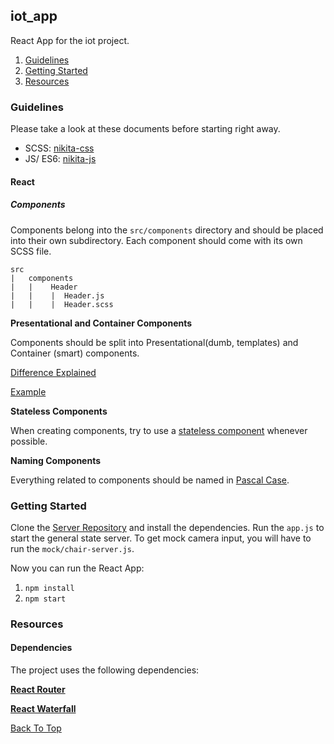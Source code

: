 ## iot_app

React App for the iot project.

1. <a href="#guidelines">Guidelines</a>
2. <a href="#getting-started">Getting Started</a>
3. <a href="#resources">Resources</a>

### Guidelines

Please take a look at these documents before starting right away.

+ SCSS: <a href="https://github.com/nikita-kit/nikita-css">nikita-css</a>
+ JS/ ES6: <a href="https://github.com/nikita-kit/nikita-js">nikita-js</a>

#### React

##### Components

Components belong into the `src/components` directory and should be placed 
into their own subdirectory. Each component should come with its 
own SCSS file.

```
src
|   components
|   |    Header
|   |    |  Header.js
|   |    |  Header.scss
```

**Presentational and Container Components**

Components should be split into Presentational(dumb, templates) and Container
(smart) 
components.

<a href="https://medium.com/@dan_abramov/smart-and-dumb-components-7ca2f9a7c7d0">Difference Explained</a>

<a href="https://gist.github.com/chantastic/fc9e3853464dffdb1e3c">Example</a>

**Stateless Components**

When creating components, try to use a 
<a href="https://programmingwithmosh.com/react/react-functional-components/">stateless component</a> whenever possible.

**Naming Components**

Everything related to components should be named in <a href="http://wiki.c2.com/?PascalCase">Pascal Case</a>.

### Getting Started

Clone the <a href="https://github.com/vincentrohde/iot_app_server">Server 
Repository</a> and install the dependencies. Run the `app.js` to start the 
general state server. To get mock camera 
input, you will have to run the `mock/chair-server.js`.

Now you can run the React App:

1. `npm install`
2. `npm start`

### Resources

#### Dependencies

The project uses the following dependencies:

**<a href="https://github.com/ReactTraining/react-router">React Router</a>**

**<a href="https://github.com/didierfranc/react-waterfall">React Waterfall</a>**

<a href="#iot_app">Back To Top</a>